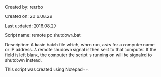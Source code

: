 Created by:		  reurbo

Created on:		  2016.08.29

Last updated:   2016.08.29

Script name:		remote pc shutdown.bat

Description:    A basic batch file which, when run, asks for a computer name or IP address. A remote shudown signal is then sent to that computer. If the field is left blank, the computer the script is running on will be signaled to shutdown instead.

This script was created using Notepad++.
